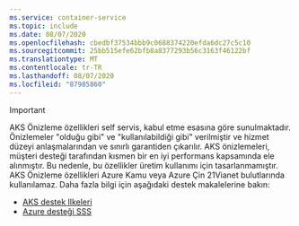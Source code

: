 ```yaml
---
ms.service: container-service
ms.topic: include
ms.date: 08/07/2020
ms.openlocfilehash: cbedbf37534bbb9c0688374220efda6dc27c5c10
ms.sourcegitcommit: 25bb515efe62bfb8a8377293b56c3163f46122bf
ms.translationtype: MT
ms.contentlocale: tr-TR
ms.lasthandoff: 08/07/2020
ms.locfileid: "87985860"
---
```

> [!IMPORTANT]
> AKS Önizleme özellikleri self servis, kabul etme esasına göre sunulmaktadır. Önizlemeler "olduğu gibi" ve "kullanılabildiği gibi" verilmiştir ve hizmet düzeyi anlaşmalarından ve sınırlı garantiden çıkarılır. AKS önizlemeleri, müşteri desteği tarafından kısmen bir en iyi performans kapsamında ele alınmıştır. Bu nedenle, bu özellikler üretim kullanımı için tasarlanmamıştır. AKS Önizleme özellikleri Azure Kamu veya Azure Çin 21Vianet bulutlarında kullanılamaz. Daha fazla bilgi için aşağıdaki destek makalelerine bakın:
>
> - [AKS destek Ilkeleri](../../support-policies.md)
> - [Azure desteği SSS](../../faq.md)